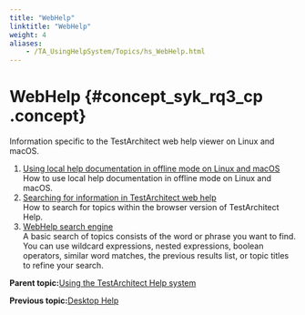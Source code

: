 ```yaml
--- 
title: "WebHelp"
linktitle: "WebHelp"
weight: 4
aliases: 
    - /TA_UsingHelpSystem/Topics/hs_WebHelp.html
---
```

# WebHelp {#concept_syk_rq3_cp .concept}

Information specific to the TestArchitect web help viewer on Linux and macOS.

1.  [Using local help documentation in offline mode on Linux and macOS](../../TA_UsingHelpSystem/Topics/hs_local_help_linux_macOS.html)  
How to use local help documentation in offline mode on Linux and macOS.
2.  [Searching for information in TestArchitect web help](../../TA_UsingHelpSystem/Topics/hs_WebHelp_search.html)  
How to search for topics within the browser version of TestArchitect Help.
3.  [WebHelp search engine](../../TA_UsingHelpSystem/Topics/hs_WebHelp_full_text_search.html)  
A basic search of topics consists of the word or phrase you want to find. You can use wildcard expressions, nested expressions, boolean operators, similar word matches, the previous results list, or topic titles to refine your search.

**Parent topic:**[Using the TestArchitect Help system](../../TA_UsingHelpSystem/Topics/hs_using_help_system.html)

**Previous topic:**[Desktop Help](../../TA_UsingHelpSystem/Topics/hs_CHM.html)


